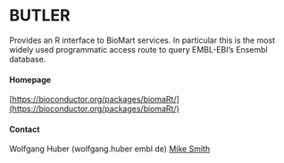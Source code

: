 # BUTLER
Provides an R interface to BioMart services. In particular this is the most widely used programmatic access route to query EMBL-EBI’s Ensembl database.

#### Homepage
[https://bioconductor.org/packages/biomaRt/](https://bioconductor.org/packages/biomaRt/)

#### Contact
Wolfgang Huber (wolfgang.huber <at> embl <dot> de)
[Mike Smith](http://congo.embl.de/hd-hub/mike-smith/)

